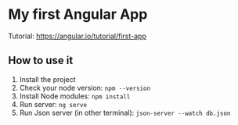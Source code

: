 # My first Angular App

Tutorial: https://angular.io/tutorial/first-app

## How to use it
1. Install the project
2. Check your node version: ```npm --version```
3. Install Node modules: ```npm install```
4. Run server: ```ng serve```
5. Run Json server (in other terminal): ```json-server --watch db.json```